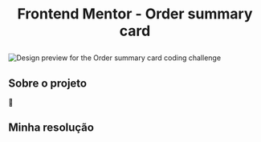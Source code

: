 # <p align=center>Frontend Mentor - Order summary card</p>

![Design preview for the Order summary card coding challenge]("./design/desktop-preview.jpg")

## Sobre o projeto 

 🚀

## Minha resolução

